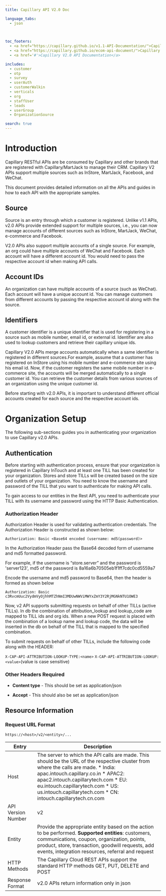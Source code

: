 ```yaml
---
title: Capillary API V2.0 Doc

language_tabs:
  - json
  
  

toc_footers:
  - <a href="https://capillary.github.io/v1.1-API-Documentation/">Capillary CRM API Documentation v1.1</a>
  - <a href="https://capillary.github.io/ecom-api-document/">Capillary Anywhere Commerce API Documentation</a>
  - <a href='#'>Capillary V2.0 API Documentation</a>

includes:
  - customer
  - otp
  - survey
  - userAuth
  - customerWalkin
  - verticals
  - org
  - staffUser
  - leads
  - userGroup
  - OrganizationSource

search: true
---
```


# Introduction

Capillary RESTful APIs are be consumed by Capillary and other brands that are registered with Capillary/MartJack to manage their CRM. Capillary V2 APIs support multiple sources such as InStore, MartJack, Facebook, and WeChat.

This document provides detailed information on all the APIs and guides in how to each API with the appropriate samples.


## Source
Source is an entry through which a customer is registered. Unlike v1.1 APIs, v2.0 APIs provide extended support for multiple sources, i.e., you can now manage accounts of different sources such as InStore, MartJack, WeChat, e-commerce and Facebook.

V2.0 APIs also support multiple accounts of a single source. For example, an org could have multiple accounts of WeChat and Facebook. Each account will have a different account id. You would need to pass the respective account id when making API calls.

## Account IDs
An organization can have multiple accounts of a source (such as WeChat). Each account will have a unique account id. You can manage customers from different accounts by passing the respective account id along with the source.


## Identifiers
A customer identifier is a unique identifier that is used for registering in a source such as mobile number, email id, or external id. Identifier are also used to lookup customers and retrieve their capillary unique ids.

Capillary V2.0 APIs merge accounts automatically when a same identifier is registered in different sources.For example, assume that a customer has registered on InStore using his mobile number and e-commerce site using his email id. Now, if the customer registers the same mobile number in e-commerce site, the  accounts will be merged automatically to a single customer id. You can retrieve the customer details from various sources of an organization using the unique customer id.

Before starting with v2.0 APIs, it is important to understand different official accounts created for each source and the respective account ids.


# Organization Setup
The following sub-sections guides you in authenticating your organization to use Capillary v2.0 APIs.

## Authentication
Before starting with authentication process, ensure that your organization is registered in Capillary InTouch and at least one TILL has been created for your organization. Stores and store TILLs will be created based on the size and outlets of your organization. You need to know the username and password of the TILL that you want to authenticate for making API calls. 

<aside class="notice"> To gain access to our entities in the Rest API, you need to authenticate your TILL with its username and password using the HTTP Basic Authentication.</aside>

### Authorization Header
Authorization Header is used for validating authentication credentials. The Authorization Header is constructed as shown below:

`Authorization: Basic <Base64 encoded (username: md5(password)>`

In the Authorization Header pass the Base64 decoded form of username and md5 formatted password.

For example, if the username is “store.server” and the password is 'server123', md5 of the password is 8a16a6b70505eb1f1ff7cdc0cd5559a7

Encode the username and md5 password to Base64, then the header is formed as shown below

`Authorization: Basic c3RvcmUuc2VydmVyOjhhMTZhNmI3MDUwNWViMWYxZmY3Y2RjMGNkNTU1OWE3`

Now, v2 API supports submitting requests on behalf of other TILLs (active TILLs). In db the combination of attribution_lookup and lookup_code are mapped to TILL ids and org ids. When a new POST request is placed with the combination of a lookup name and lookup code, the data will be inserted in the db on behalf of the TILL that is mapped to the specified combination. 

To submit requests on behalf of other TILLs, include the following code along with the HEADER: 

`X-CAP-API-ATTRIBUTION-LOOKUP-TYPE:<name>`
`X-CAP-API-ATTRIBUTION-LOOKUP:<value>`(value is case sensitive)


### Other Headers Required
* **Content type** - This should be set as application/json

* **Accept** - This should also be set as application/json

## Resource Information

### Request URL Format	
`https://<host>/v2/<entity>/...`

Entry | Description
----- | -----------
Host | The server to which the API calls are made. This should be the URL of the respective cluster from where the calls are made. * India: apac.intouch.capillary.co.in * APAC2: apac2.intouch.capillarytech.com * EU: eu.intouch.capillarytech.com * US: us.intouch.capillarytech.com * CN: intouch.capillarytech.cn.com
API Version Number | v2
Entity | Provide the appropriate entity based on the action to be performed. **Supported entities**: customers, communications, coupon, organization, points, product, store, transaction, goodwill requests, add events, integration resources, referral and request
HTTP Methods | The Capillary Cloud REST APIs support the standard HTTP methods GET, PUT, DELETE and POST
Response Format | v2.0 APIs return information only in json






